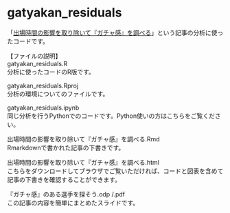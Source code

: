 # gatyakan_residuals
「[出場時間の影響を取り除いて『ガチャ感』を調べる](https://rnsr0371.boy.jp/2021/08/05/gatyakan_residuals/)」という記事の分析に使ったコードです。  
  
【ファイルの説明】  
gatyakan_residuals.R  
分析に使ったコードのR版です。  
  
gatyakan_residuals.Rproj  
分析の環境についてのファイルです。  
  
gatyakan_residuals.ipynb  
同じ分析を行うPythonでのコードです。Python使いの方はこちらをご覧ください。  
  
出場時間の影響を取り除いて『ガチャ感』を調べる.Rmd  
Rmarkdownで書かれた記事の下書きです。  
  
出場時間の影響を取り除いて『ガチャ感』を調べる.html  
こちらをダウンロードしてブラウザでご覧いただければ、コードと図表を含めて記事の下書きを確認することができます。  

『ガチャ感』のある選手を探そう.odp /.pdf  
この記事の内容を簡単にまとめたスライドです。
